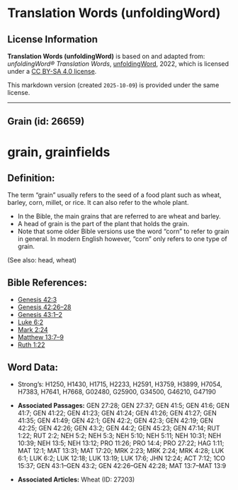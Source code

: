 # Translation Words (unfoldingWord)

## License Information

**Translation Words (unfoldingWord)** is based on and adapted from: _unfoldingWord® Translation Words_, [unfoldingWord](https://unfoldingword.org/utw), 2022, which is licensed under a [CC BY-SA 4.0 license](https://creativecommons.org/licenses/by-sa/4.0/legalcode.en).

This markdown version (created `2025-10-09`) is provided under the same license.



--------------------------------

## Grain (id: 26659)

grain, grainfields
==================

Definition:
-----------

The term “grain” usually refers to the seed of a food plant such as wheat, barley, corn, millet, or rice. It can also refer to the whole plant.

* In the Bible, the main grains that are referred to are wheat and barley.
* A head of grain is the part of the plant that holds the grain.
* Note that some older Bible versions use the word “corn” to refer to grain in general. In modern English however, “corn” only refers to one type of grain.

(See also: head, wheat)

Bible References:
-----------------

* [Genesis 42:3](https://ref.ly/Gen42:3)
* [Genesis 42:26–28](https://ref.ly/Gen42:26-Gen42:28)
* [Genesis 43:1–2](https://ref.ly/Gen43:1-Gen43:2)
* [Luke 6:2](https://ref.ly/Luke6:2)
* [Mark 2:24](https://ref.ly/Mark2:24)
* [Matthew 13:7–9](https://ref.ly/Matt13:7-Matt13:9)
* [Ruth 1:22](https://ref.ly/Ruth1:22)

Word Data:
----------

* Strong’s: H1250, H1430, H1715, H2233, H2591, H3759, H3899, H7054, H7383, H7641, H7668, G02480, G25900, G34500, G46210, G47190

* **Associated Passages:** GEN 27:28; GEN 27:37; GEN 41:5; GEN 41:6; GEN 41:7; GEN 41:22; GEN 41:23; GEN 41:24; GEN 41:26; GEN 41:27; GEN 41:35; GEN 41:49; GEN 42:1; GEN 42:2; GEN 42:3; GEN 42:19; GEN 42:25; GEN 42:26; GEN 43:2; GEN 44:2; GEN 45:23; GEN 47:14; RUT 1:22; RUT 2:2; NEH 5:2; NEH 5:3; NEH 5:10; NEH 5:11; NEH 10:31; NEH 10:39; NEH 13:5; NEH 13:12; PRO 11:26; PRO 14:4; PRO 27:22; HAG 1:11; MAT 12:1; MAT 13:31; MAT 17:20; MRK 2:23; MRK 2:24; MRK 4:28; LUK 6:1; LUK 6:2; LUK 12:18; LUK 13:19; LUK 17:6; JHN 12:24; ACT 7:12; 1CO 15:37; GEN 43:1–GEN 43:2; GEN 42:26–GEN 42:28; MAT 13:7–MAT 13:9
* **Associated Articles:** Wheat (ID: 27203)

